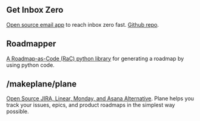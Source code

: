 ## Get Inbox Zero
[Open source email app](https://getinboxzero.com/) to reach inbox zero fast. [Github repo](https://github.com/elie222/inbox-zero).  

## Roadmapper
[A Roadmap-as-Code (RaC) python library](https://pypi.org/project/roadmapper/) for generating a roadmap by using python code.   

## /makeplane/plane
[Open Source JIRA, Linear, Monday, and Asana Alternative](https://github.com/makeplane/plane). Plane helps you track your issues, epics, and product roadmaps in the simplest way possible.

